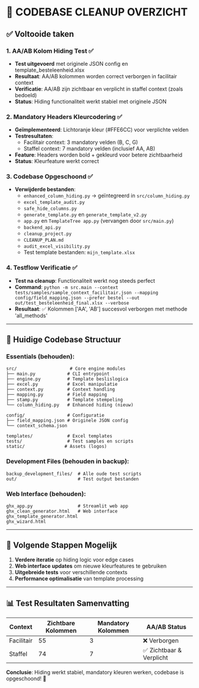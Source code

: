 # 🧹 CODEBASE CLEANUP OVERZICHT

## ✅ Voltooide taken

### 1. **AA/AB Kolom Hiding Test** ✅
- **Test uitgevoerd** met originele JSON config en template_besteleenheid.xlsx
- **Resultaat**: AA/AB kolommen worden correct verborgen in facilitair context
- **Verificatie**: AA/AB zijn zichtbaar en verplicht in staffel context (zoals bedoeld)
- **Status**: Hiding functionaliteit werkt stabiel met originele JSON

### 2. **Mandatory Headers Kleurcodering** ✅  
- **Geïmplementeerd**: Lichtoranje kleur (#FFE6CC) voor verplichte velden
- **Testresultaten**:
  - Facilitair context: 3 mandatory velden (B, C, G) 
  - Staffel context: 7 mandatory velden (inclusief AA, AB)
- **Feature**: Headers worden bold + gekleurd voor betere zichtbaarheid
- **Status**: Kleurfeature werkt correct

### 3. **Codebase Opgeschoond** ✅
- **Verwijderde bestanden**:
  - `enhanced_column_hiding.py` → geïntegreerd in `src/column_hiding.py`
  - `excel_template_audit.py` 
  - `safe_hide_columns.py`
  - `generate_template.py` en `generate_template_v2.py`
  - `app.py` en `TemplateTree app.py` (vervangen door `src/main.py`)
  - `backend_api.py` 
  - `cleanup_project.py`
  - `CLEANUP_PLAN.md`
  - `audit_excel_visibility.py`
  - Test template bestanden: `mijn_template.xlsx`

### 4. **Testflow Verificatie** ✅
- **Test na cleanup**: Functionaliteit werkt nog steeds perfect
- **Command**: `python -m src.main --context tests/samples/sample_context_facilitair.json --mapping config/field_mapping.json --prefer bestel --out out/test_besteleenheid_final.xlsx --verbose`
- **Resultaat**: ✅ Kolommen ['AA', 'AB'] succesvol verborgen met methode 'all_methods'

---

## 📂 Huidige Codebase Structuur

### **Essentials (behouden):**
```
src/                    # Core engine modules
├── main.py            # CLI entrypoint  
├── engine.py          # Template beslislogica
├── excel.py           # Excel manipulatie  
├── context.py         # Context handling
├── mapping.py         # Field mapping
├── stamp.py           # Template stempeling
└── column_hiding.py   # Enhanced hiding (nieuw)

config/                # Configuratie
├── field_mapping.json # Originele JSON config
└── context_schema.json

templates/             # Excel templates  
tests/                 # Test samples en scripts
static/               # Assets (logos)
```

### **Development Files (behouden in backup):**
```
backup_development_files/  # Alle oude test scripts
out/                       # Test output bestanden  
```

### **Web Interface (behouden):**
```
ghx_app.py                 # Streamlit web app
ghx_clean_generator.html   # Web interface  
ghx_template_generator.html
ghx_wizard.html
```

---

## 🚀 Volgende Stappen Mogelijk

1. **Verdere iteratie** op hiding logic voor edge cases
2. **Web interface updates** om nieuwe kleurfeatures te gebruiken  
3. **Uitgebreide tests** voor verschillende contexts
4. **Performance optimalisatie** van template processing

---

## 📊 Test Resultaten Samenvatting

| Context | Zichtbare Kolommen | Mandatory Kolommen | AA/AB Status |
|---------|-------------------|-------------------|--------------|
| Facilitair | 55 | 3 | ❌ Verborgen |  
| Staffel | 74 | 7 | ✅ Zichtbaar & Verplicht |

**Conclusie**: Hiding werkt stabiel, mandatory kleuren werken, codebase is opgeschoond! 🎉
